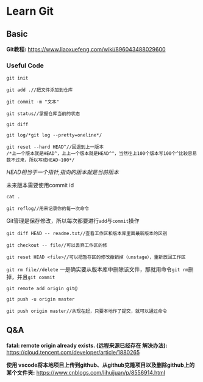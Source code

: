 # Learn Git

## Basic
**Git教程:**
https://www.liaoxuefeng.com/wiki/896043488029600
### Useful Code

`git init`

`git add .//把文件添加到仓库`

`git commit -m "文本"`

`git status//掌握仓库当前的状态`

`git diff`

`git log/*git log --pretty=oneline*/`

```
git reset --hard HEAD^//回退到上一版本
/*上一个版本就是HEAD^，上上一个版本就是HEAD^^，当然往上100个版本写100个^比较容易数不过来，所以写成HEAD~100*/
```

*HEAD相当于一个指针,指向的版本就是当前版本*

未来版本需要使用commit id

`cat .`

`git reflog//用来记录你的每一次命令`

Git管理是保存修改，所以每次都要进行`add`与`commit`操作

`git diff HEAD -- readme.txt//查看工作区和版本库里面最新版本的区别`

`git checkout -- file//可以丢弃工作区的修`

`git reset HEAD <file>//可以把暂存区的修改撤销掉（unstage），重新放回工作区`

`git rm file//delete`
一是确实要从版本库中删除该文件，那就用命令`git rm`删掉，并且`git commit`

`git remote add origin git@`

`git push -u origin master`

`git push origin master//从现在起，只要本地作了提交，就可以通过命令`

## Q&A

**fatal: remote origin already exists. (远程来源已经存在 解决办法):**
https://cloud.tencent.com/developer/article/1880265

**使用 vscode将本地项目上传到github、从github克隆项目以及删除github上的某个文件夹:**
https://www.cnblogs.com/lihuijuan/p/8556914.html
